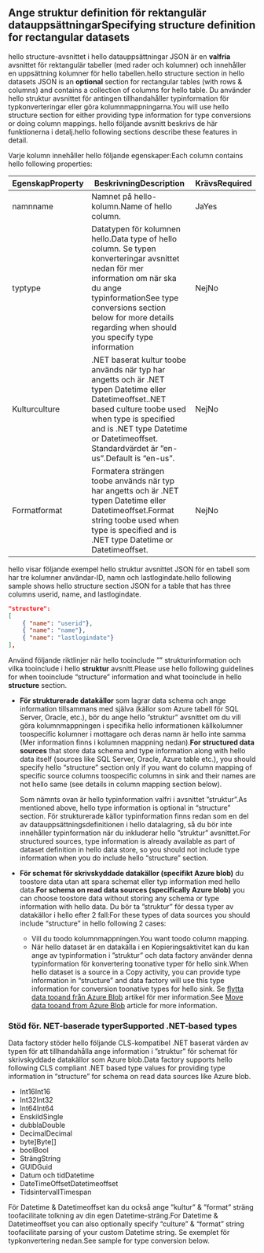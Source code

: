 ## <a name="specifying-structure-definition-for-rectangular-datasets"></a><span data-ttu-id="7b4c3-101">Ange struktur definition för rektangulär datauppsättningar</span><span class="sxs-lookup"><span data-stu-id="7b4c3-101">Specifying structure definition for rectangular datasets</span></span>
<span data-ttu-id="7b4c3-102">hello structure-avsnittet i hello datauppsättningar JSON är en **valfria** avsnittet för rektangulär tabeller (med rader och kolumner) och innehåller en uppsättning kolumner för hello tabellen.</span><span class="sxs-lookup"><span data-stu-id="7b4c3-102">hello structure section in hello datasets JSON is an **optional** section for rectangular tables (with rows & columns) and contains a collection of columns for hello table.</span></span> <span data-ttu-id="7b4c3-103">Du använder hello struktur avsnittet för antingen tillhandahåller typinformation för typkonverteringar eller göra kolumnmappningarna.</span><span class="sxs-lookup"><span data-stu-id="7b4c3-103">You will use hello structure section for either providing type information for type conversions or doing column mappings.</span></span> <span data-ttu-id="7b4c3-104">hello följande avsnitt beskrivs de här funktionerna i detalj.</span><span class="sxs-lookup"><span data-stu-id="7b4c3-104">hello following sections describe these features in detail.</span></span> 

<span data-ttu-id="7b4c3-105">Varje kolumn innehåller hello följande egenskaper:</span><span class="sxs-lookup"><span data-stu-id="7b4c3-105">Each column contains hello following properties:</span></span>

| <span data-ttu-id="7b4c3-106">Egenskap</span><span class="sxs-lookup"><span data-stu-id="7b4c3-106">Property</span></span> | <span data-ttu-id="7b4c3-107">Beskrivning</span><span class="sxs-lookup"><span data-stu-id="7b4c3-107">Description</span></span> | <span data-ttu-id="7b4c3-108">Krävs</span><span class="sxs-lookup"><span data-stu-id="7b4c3-108">Required</span></span> |
| --- | --- | --- |
| <span data-ttu-id="7b4c3-109">namn</span><span class="sxs-lookup"><span data-stu-id="7b4c3-109">name</span></span> |<span data-ttu-id="7b4c3-110">Namnet på hello-kolumn.</span><span class="sxs-lookup"><span data-stu-id="7b4c3-110">Name of hello column.</span></span> |<span data-ttu-id="7b4c3-111">Ja</span><span class="sxs-lookup"><span data-stu-id="7b4c3-111">Yes</span></span> |
| <span data-ttu-id="7b4c3-112">typ</span><span class="sxs-lookup"><span data-stu-id="7b4c3-112">type</span></span> |<span data-ttu-id="7b4c3-113">Datatypen för kolumnen hello.</span><span class="sxs-lookup"><span data-stu-id="7b4c3-113">Data type of hello column.</span></span> <span data-ttu-id="7b4c3-114">Se typen konverteringar avsnittet nedan för mer information om när ska du ange typinformation</span><span class="sxs-lookup"><span data-stu-id="7b4c3-114">See type conversions section below for more details regarding when should you specify type information</span></span> |<span data-ttu-id="7b4c3-115">Nej</span><span class="sxs-lookup"><span data-stu-id="7b4c3-115">No</span></span> |
| <span data-ttu-id="7b4c3-116">Kultur</span><span class="sxs-lookup"><span data-stu-id="7b4c3-116">culture</span></span> |<span data-ttu-id="7b4c3-117">.NET baserat kultur toobe används när typ har angetts och är .NET typen Datetime eller Datetimeoffset.</span><span class="sxs-lookup"><span data-stu-id="7b4c3-117">.NET based culture toobe used when type is specified and is .NET type Datetime or Datetimeoffset.</span></span> <span data-ttu-id="7b4c3-118">Standardvärdet är ”en-us”.</span><span class="sxs-lookup"><span data-stu-id="7b4c3-118">Default is “en-us”.</span></span> |<span data-ttu-id="7b4c3-119">Nej</span><span class="sxs-lookup"><span data-stu-id="7b4c3-119">No</span></span> |
| <span data-ttu-id="7b4c3-120">Format</span><span class="sxs-lookup"><span data-stu-id="7b4c3-120">format</span></span> |<span data-ttu-id="7b4c3-121">Formatera strängen toobe används när typ har angetts och är .NET typen Datetime eller Datetimeoffset.</span><span class="sxs-lookup"><span data-stu-id="7b4c3-121">Format string toobe used when type is specified and is .NET type Datetime or Datetimeoffset.</span></span> |<span data-ttu-id="7b4c3-122">Nej</span><span class="sxs-lookup"><span data-stu-id="7b4c3-122">No</span></span> |

<span data-ttu-id="7b4c3-123">hello visar följande exempel hello struktur avsnittet JSON för en tabell som har tre kolumner användar-ID, namn och lastlogindate.</span><span class="sxs-lookup"><span data-stu-id="7b4c3-123">hello following sample shows hello structure section JSON for a table that has three columns userid, name, and lastlogindate.</span></span>

```json
"structure": 
[
    { "name": "userid"},
    { "name": "name"},
    { "name": "lastlogindate"}
],
```

<span data-ttu-id="7b4c3-124">Använd följande riktlinjer när hello tooinclude ”” strukturinformation och vilka tooinclude i hello **struktur** avsnitt.</span><span class="sxs-lookup"><span data-stu-id="7b4c3-124">Please use hello following guidelines for when tooinclude “structure” information and what tooinclude in hello **structure** section.</span></span>

* <span data-ttu-id="7b4c3-125">**För strukturerade datakällor** som lagrar data schema och ange information tillsammans med själva (källor som Azure tabell för SQL Server, Oracle, etc.), bör du ange hello ”struktur” avsnittet om du vill göra kolumnmappningen i specifika hello informationen källkolumner toospecific kolumner i mottagare och deras namn är hello inte samma (Mer information finns i kolumnen mappning nedan).</span><span class="sxs-lookup"><span data-stu-id="7b4c3-125">**For structured data sources** that store data schema and type information along with hello data itself (sources like SQL Server, Oracle, Azure table etc.), you should specify hello “structure” section only if you want do column mapping of specific source columns toospecific columns in sink and their names are not hello same (see details in column mapping section below).</span></span> 
  
    <span data-ttu-id="7b4c3-126">Som nämnts ovan är hello typinformation valfri i avsnittet ”struktur”.</span><span class="sxs-lookup"><span data-stu-id="7b4c3-126">As mentioned above, hello type information is optional in “structure” section.</span></span> <span data-ttu-id="7b4c3-127">För strukturerade källor typinformation finns redan som en del av datauppsättningsdefinitionen i hello datalagring, så du bör inte innehåller typinformation när du inkluderar hello ”struktur” avsnittet.</span><span class="sxs-lookup"><span data-stu-id="7b4c3-127">For structured sources, type information is already available as part of dataset definition in hello data store, so you should not include type information when you do include hello “structure” section.</span></span>
* <span data-ttu-id="7b4c3-128">**För schemat för skrivskyddade datakällor (specifikt Azure blob)** du toostore data utan att spara schemat eller typ information med hello data.</span><span class="sxs-lookup"><span data-stu-id="7b4c3-128">**For schema on read data sources (specifically Azure blob)**  you can choose toostore data without storing any schema or type information with hello data.</span></span> <span data-ttu-id="7b4c3-129">Du bör ta ”struktur” för dessa typer av datakällor i hello efter 2 fall:</span><span class="sxs-lookup"><span data-stu-id="7b4c3-129">For these types of data sources you should include “structure” in hello following 2 cases:</span></span>
  * <span data-ttu-id="7b4c3-130">Vill du toodo kolumnmappningen.</span><span class="sxs-lookup"><span data-stu-id="7b4c3-130">You want toodo column mapping.</span></span>
  * <span data-ttu-id="7b4c3-131">När hello dataset är en datakälla i en Kopieringsaktivitet kan du kan ange av typinformation i ”struktur” och data factory använder denna typinformation för konvertering toonative typer för hello sink.</span><span class="sxs-lookup"><span data-stu-id="7b4c3-131">When hello dataset is a source in a Copy activity, you can provide type information in “structure” and data factory will use this type information for conversion toonative types for hello sink.</span></span> <span data-ttu-id="7b4c3-132">Se [flytta data tooand från Azure Blob](../articles/data-factory/data-factory-azure-blob-connector.md) artikel för mer information.</span><span class="sxs-lookup"><span data-stu-id="7b4c3-132">See [Move data tooand from Azure Blob](../articles/data-factory/data-factory-azure-blob-connector.md) article for more information.</span></span>

### <a name="supported-net-based-types"></a><span data-ttu-id="7b4c3-133">Stöd för. NET-baserade typer</span><span class="sxs-lookup"><span data-stu-id="7b4c3-133">Supported .NET-based types</span></span>
<span data-ttu-id="7b4c3-134">Data factory stöder hello följande CLS-kompatibel .NET baserat värden av typen för att tillhandahålla ange information i ”struktur” för schemat för skrivskyddade datakällor som Azure blob.</span><span class="sxs-lookup"><span data-stu-id="7b4c3-134">Data factory supports hello following CLS compliant .NET based type values for providing type information in “structure” for schema on read data sources like Azure blob.</span></span>

* <span data-ttu-id="7b4c3-135">Int16</span><span class="sxs-lookup"><span data-stu-id="7b4c3-135">Int16</span></span>
* <span data-ttu-id="7b4c3-136">Int32</span><span class="sxs-lookup"><span data-stu-id="7b4c3-136">Int32</span></span> 
* <span data-ttu-id="7b4c3-137">Int64</span><span class="sxs-lookup"><span data-stu-id="7b4c3-137">Int64</span></span>
* <span data-ttu-id="7b4c3-138">Enskild</span><span class="sxs-lookup"><span data-stu-id="7b4c3-138">Single</span></span>
* <span data-ttu-id="7b4c3-139">dubbla</span><span class="sxs-lookup"><span data-stu-id="7b4c3-139">Double</span></span>
* <span data-ttu-id="7b4c3-140">Decimal</span><span class="sxs-lookup"><span data-stu-id="7b4c3-140">Decimal</span></span>
* <span data-ttu-id="7b4c3-141">byte]</span><span class="sxs-lookup"><span data-stu-id="7b4c3-141">Byte[]</span></span>
* <span data-ttu-id="7b4c3-142">bool</span><span class="sxs-lookup"><span data-stu-id="7b4c3-142">Bool</span></span>
* <span data-ttu-id="7b4c3-143">Sträng</span><span class="sxs-lookup"><span data-stu-id="7b4c3-143">String</span></span> 
* <span data-ttu-id="7b4c3-144">GUID</span><span class="sxs-lookup"><span data-stu-id="7b4c3-144">Guid</span></span>
* <span data-ttu-id="7b4c3-145">Datum och tid</span><span class="sxs-lookup"><span data-stu-id="7b4c3-145">Datetime</span></span>
* <span data-ttu-id="7b4c3-146">DateTimeOffset</span><span class="sxs-lookup"><span data-stu-id="7b4c3-146">Datetimeoffset</span></span>
* <span data-ttu-id="7b4c3-147">Tidsintervall</span><span class="sxs-lookup"><span data-stu-id="7b4c3-147">Timespan</span></span> 

<span data-ttu-id="7b4c3-148">För Datetime & Datetimeoffset kan du också ange ”kultur” & ”format” sträng toofacilitate tolkning av din egen Datetime-sträng.</span><span class="sxs-lookup"><span data-stu-id="7b4c3-148">For Datetime & Datetimeoffset you can also optionally specify “culture” & “format” string toofacilitate parsing of your custom Datetime string.</span></span> <span data-ttu-id="7b4c3-149">Se exemplet för typkonvertering nedan.</span><span class="sxs-lookup"><span data-stu-id="7b4c3-149">See sample for type conversion below.</span></span>

